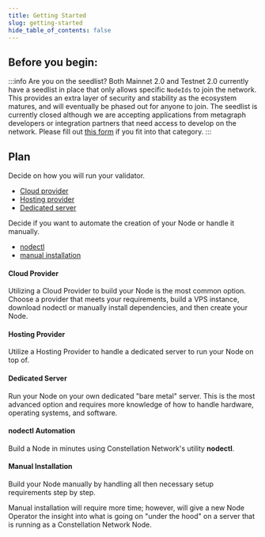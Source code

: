 ```yaml
---
title: Getting Started
slug: getting-started
hide_table_of_contents: false
---
```


## Before you begin:

:::info Are you on the seedlist?
Both Mainnet 2.0 and Testnet 2.0 currently have a seedlist in place that only allows specific `NodeIds` to join the network. This provides an extra layer of security and stability as the ecosystem matures, and will eventually be phased out for anyone to join. The seedlist is currently closed although we are accepting applications from metagraph developers or integration partners that need access to develop on the network. Please fill out [this form](https://airtable.com/shroR5bXszQXdh6dn) if you fit into that category.
:::
## Plan

Decide on how you will run your validator.

- [Cloud provider](#cloud-provider)
- [Hosting provider](#hosting-provider)
- [Dedicated server](#dedicated-server)

Decide if you want to automate the creation of your Node or handle it manually.

- [nodectl](#nodectl-automation)
- [manual installation](#manual-installation)

#### Cloud Provider
Utilizing a Cloud Provider to build your Node is the most common option.  Choose a provider that meets your requirements, build a VPS instance, download nodectl or manually install dependencies, and then create your Node. 

#### Hosting Provider
Utilize a Hosting Provider to handle a dedicated server to run your Node on top of.

#### Dedicated Server
Run your Node on your own dedicated "bare metal" server.  This is the most advanced option and requires more knowledge of how to handle hardware, operating systems, and software.

#### nodectl Automation
Build a Node in minutes using Constellation Network's utility **nodectl**.

#### Manual Installation
Build your Node manually by handling all then necessary setup requirements step by step.  

Manual installation will require more time; however, will give a new Node Operator the insight into what is going on "under the hood" on a server that is running as a Constellation Network Node.  
